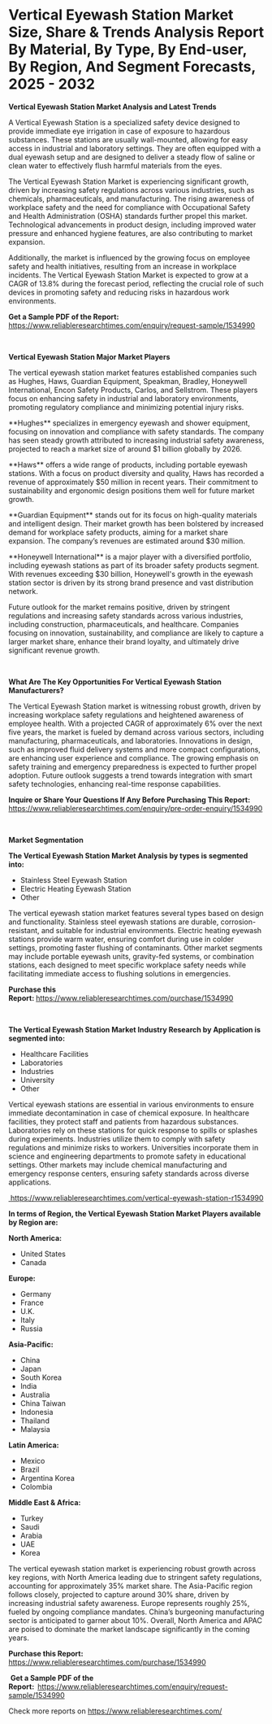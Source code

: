 <p><h1>Vertical Eyewash Station Market Size, Share & Trends Analysis Report By Material, By Type, By End-user, By Region, And Segment Forecasts, 2025 - 2032</h1></p><p><strong>Vertical Eyewash Station Market Analysis and Latest Trends</strong></p>
<p><p>A Vertical Eyewash Station is a specialized safety device designed to provide immediate eye irrigation in case of exposure to hazardous substances. These stations are usually wall-mounted, allowing for easy access in industrial and laboratory settings. They are often equipped with a dual eyewash setup and are designed to deliver a steady flow of saline or clean water to effectively flush harmful materials from the eyes.</p><p>The Vertical Eyewash Station Market is experiencing significant growth, driven by increasing safety regulations across various industries, such as chemicals, pharmaceuticals, and manufacturing. The rising awareness of workplace safety and the need for compliance with Occupational Safety and Health Administration (OSHA) standards further propel this market. Technological advancements in product design, including improved water pressure and enhanced hygiene features, are also contributing to market expansion.</p><p>Additionally, the market is influenced by the growing focus on employee safety and health initiatives, resulting from an increase in workplace incidents. The Vertical Eyewash Station Market is expected to grow at a CAGR of 13.8% during the forecast period, reflecting the crucial role of such devices in promoting safety and reducing risks in hazardous work environments.</p></p>
<p><strong>Get a Sample PDF of the Report:&nbsp;</strong> <a href="https://www.reliableresearchtimes.com/enquiry/request-sample/1534990?utm_campaign=2109&utm_medium=2&utm_source=Github&utm_content=ia&utm_term=03032025&utm_id=vertical-eyewash-station">https://www.reliableresearchtimes.com/enquiry/request-sample/1534990</a></p>
<p>&nbsp;</p>
<p><strong>Vertical Eyewash Station Major Market Players</strong></p>
<p><p>The vertical eyewash station market features established companies such as Hughes, Haws, Guardian Equipment, Speakman, Bradley, Honeywell International, Encon Safety Products, Carlos, and Sellstrom. These players focus on enhancing safety in industrial and laboratory environments, promoting regulatory compliance and minimizing potential injury risks.</p><p>**Hughes** specializes in emergency eyewash and shower equipment, focusing on innovation and compliance with safety standards. The company has seen steady growth attributed to increasing industrial safety awareness, projected to reach a market size of around $1 billion globally by 2026.</p><p>**Haws** offers a wide range of products, including portable eyewash stations. With a focus on product diversity and quality, Haws has recorded a revenue of approximately $50 million in recent years. Their commitment to sustainability and ergonomic design positions them well for future market growth.</p><p>**Guardian Equipment** stands out for its focus on high-quality materials and intelligent design. Their market growth has been bolstered by increased demand for workplace safety products, aiming for a market share expansion. The company’s revenues are estimated around $30 million.</p><p>**Honeywell International** is a major player with a diversified portfolio, including eyewash stations as part of its broader safety products segment. With revenues exceeding $30 billion, Honeywell's growth in the eyewash station sector is driven by its strong brand presence and vast distribution network.</p><p>Future outlook for the market remains positive, driven by stringent regulations and increasing safety standards across various industries, including construction, pharmaceuticals, and healthcare. Companies focusing on innovation, sustainability, and compliance are likely to capture a larger market share, enhance their brand loyalty, and ultimately drive significant revenue growth.</p></p>
<p>&nbsp;</p>
<p><strong>What Are The Key Opportunities For Vertical Eyewash Station Manufacturers?</strong></p>
<p><p>The Vertical Eyewash Station market is witnessing robust growth, driven by increasing workplace safety regulations and heightened awareness of employee health. With a projected CAGR of approximately 6% over the next five years, the market is fueled by demand across various sectors, including manufacturing, pharmaceuticals, and laboratories. Innovations in design, such as improved fluid delivery systems and more compact configurations, are enhancing user experience and compliance. The growing emphasis on safety training and emergency preparedness is expected to further propel adoption. Future outlook suggests a trend towards integration with smart safety technologies, enhancing real-time response capabilities.</p></p>
<p><strong>Inquire or Share Your Questions If Any Before Purchasing This Report:</strong> <a href="https://www.reliableresearchtimes.com/enquiry/pre-order-enquiry/1534990?utm_campaign=2109&utm_medium=2&utm_source=Github&utm_content=ia&utm_term=03032025&utm_id=vertical-eyewash-station">https://www.reliableresearchtimes.com/enquiry/pre-order-enquiry/1534990</a></p>
<p>&nbsp;</p>
<p><strong>Market Segmentation</strong></p>
<p><strong>The Vertical Eyewash Station Market Analysis by types is segmented into:</strong></p>
<p><ul><li>Stainless Steel Eyewash Station</li><li>Electric Heating Eyewash Station</li><li>Other</li></ul></p>
<p><p>The vertical eyewash station market features several types based on design and functionality. Stainless steel eyewash stations are durable, corrosion-resistant, and suitable for industrial environments. Electric heating eyewash stations provide warm water, ensuring comfort during use in colder settings, promoting faster flushing of contaminants. Other market segments may include portable eyewash units, gravity-fed systems, or combination stations, each designed to meet specific workplace safety needs while facilitating immediate access to flushing solutions in emergencies.</p></p>
<p><strong>Purchase this Report:&nbsp;</strong><a href="https://www.reliableresearchtimes.com/purchase/1534990?utm_campaign=2109&utm_medium=2&utm_source=Github&utm_content=ia&utm_term=03032025&utm_id=vertical-eyewash-station">https://www.reliableresearchtimes.com/purchase/1534990</a></p>
<p>&nbsp;</p>
<p><strong>The Vertical Eyewash Station Market Industry Research by Application is segmented into:</strong></p>
<p><ul><li>Healthcare Facilities</li><li>Laboratories</li><li>Industries</li><li>University</li><li>Other</li></ul></p>
<p><p>Vertical eyewash stations are essential in various environments to ensure immediate decontamination in case of chemical exposure. In healthcare facilities, they protect staff and patients from hazardous substances. Laboratories rely on these stations for quick response to spills or splashes during experiments. Industries utilize them to comply with safety regulations and minimize risks to workers. Universities incorporate them in science and engineering departments to promote safety in educational settings. Other markets may include chemical manufacturing and emergency response centers, ensuring safety standards across diverse applications.</p></p>
<p><a href="https://www.reliableresearchtimes.com/vertical-eyewash-station-r1534990?utm_campaign=2109&utm_medium=2&utm_source=Github&utm_content=ia&utm_term=03032025&utm_id=vertical-eyewash-station">&nbsp;https://www.reliableresearchtimes.com/vertical-eyewash-station-r1534990</a></p>
<p><strong>In terms of Region, the Vertical Eyewash Station Market Players available by Region are:</strong></p>
<p>
    <p> <strong> North America: </strong>
        <ul>
            <li>United States</li>
            <li>Canada</li>
        </ul>
        </p> 
    <p> <strong> Europe: </strong>
        <ul>
            <li>Germany</li>
            <li>France</li>
            <li>U.K.</li>
            <li>Italy</li>
            <li>Russia</li>
        </ul>
        </p> 
    <p> <strong> Asia-Pacific: </strong>
        <ul>
            <li>China</li>
            <li>Japan</li>
            <li>South Korea</li>
            <li>India</li>
            <li>Australia</li>
            <li>China Taiwan</li>
            <li>Indonesia</li>
            <li>Thailand</li>
            <li>Malaysia</li>
        </ul>
        </p> 
    <p> <strong> Latin America: </strong>
        <ul>
            <li>Mexico</li>
            <li>Brazil</li>
            <li>Argentina Korea</li>
            <li>Colombia</li>
        </ul>
        </p> 
    <p> <strong> Middle East & Africa: </strong>
        <ul>
            <li>Turkey</li>
            <li>Saudi</li>
            <li>Arabia</li>
            <li>UAE</li>
            <li>Korea</li>
        </ul>
    </p>
    </p>
<p><p>The vertical eyewash station market is experiencing robust growth across key regions, with North America leading due to stringent safety regulations, accounting for approximately 35% market share. The Asia-Pacific region follows closely, projected to capture around 30% share, driven by increasing industrial safety awareness. Europe represents roughly 25%, fueled by ongoing compliance mandates. China’s burgeoning manufacturing sector is anticipated to garner about 10%. Overall, North America and APAC are poised to dominate the market landscape significantly in the coming years.</p></p>
<p><strong>Purchase this Report: </strong><a href="https://www.reliableresearchtimes.com/purchase/1534990?utm_campaign=2109&utm_medium=2&utm_source=Github&utm_content=ia&utm_term=03032025&utm_id=vertical-eyewash-station">https://www.reliableresearchtimes.com/purchase/1534990</a></p>
<p>&nbsp;<strong>Get a Sample PDF of the Report:&nbsp;&nbsp;</strong><a href="https://www.reliableresearchtimes.com/enquiry/request-sample/1534990?utm_campaign=2109&utm_medium=2&utm_source=Github&utm_content=ia&utm_term=03032025&utm_id=vertical-eyewash-station">https://www.reliableresearchtimes.com/enquiry/request-sample/1534990</a></p>
<p><strong></strong></p>
<p>Check more reports on <a href="https://www.reliableresearchtimes.com/?utm_campaign=2109&utm_medium=2&utm_source=Github&utm_content=ia&utm_term=03032025&utm_id=vertical-eyewash-station">https://www.reliableresearchtimes.com/</a></p>